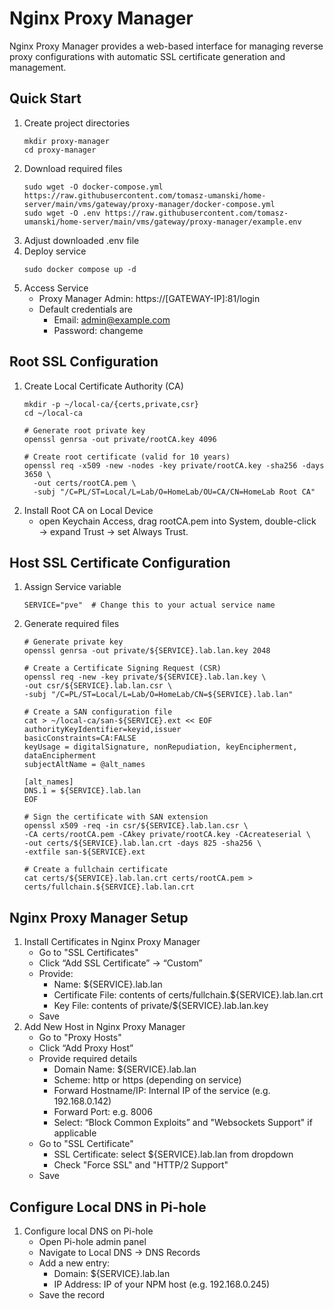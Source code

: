 # Nginx Proxy Manager

Nginx Proxy Manager provides a web-based interface for managing reverse proxy configurations with automatic SSL certificate generation and management.

## Quick Start
1. Create project directories
    ```
    mkdir proxy-manager
    cd proxy-manager
    ```
2. Download required files
    ```
    sudo wget -O docker-compose.yml https://raw.githubusercontent.com/tomasz-umanski/home-server/main/vms/gateway/proxy-manager/docker-compose.yml
    sudo wget -O .env https://raw.githubusercontent.com/tomasz-umanski/home-server/main/vms/gateway/proxy-manager/example.env
    ```
3. Adjust downloaded .env file
4. Deploy service
    ```
    sudo docker compose up -d
    ```
5. Access Service
    - Proxy Manager Admin: https://[GATEWAY-IP]:81/login
    - Default credentials are
      - Email:    admin@example.com 
      - Password: changeme

## Root SSL Configuration
1. Create Local Certificate Authority (CA)
    ```
    mkdir -p ~/local-ca/{certs,private,csr}
    cd ~/local-ca
    
    # Generate root private key
    openssl genrsa -out private/rootCA.key 4096
    
    # Create root certificate (valid for 10 years)
    openssl req -x509 -new -nodes -key private/rootCA.key -sha256 -days 3650 \
      -out certs/rootCA.pem \
      -subj "/C=PL/ST=Local/L=Lab/O=HomeLab/OU=CA/CN=HomeLab Root CA"
    ```
2. Install Root CA on Local Device 
   - open Keychain Access, drag rootCA.pem into System, double-click → expand Trust → set Always Trust.

## Host SSL Certificate Configuration
1. Assign Service variable
    ```
    SERVICE="pve"  # Change this to your actual service name
    ```
2. Generate required files
    ```
    # Generate private key
    openssl genrsa -out private/${SERVICE}.lab.lan.key 2048
    
    # Create a Certificate Signing Request (CSR)
    openssl req -new -key private/${SERVICE}.lab.lan.key \
    -out csr/${SERVICE}.lab.lan.csr \
    -subj "/C=PL/ST=Local/L=Lab/O=HomeLab/CN=${SERVICE}.lab.lan"
    
    # Create a SAN configuration file
    cat > ~/local-ca/san-${SERVICE}.ext << EOF
    authorityKeyIdentifier=keyid,issuer
    basicConstraints=CA:FALSE
    keyUsage = digitalSignature, nonRepudiation, keyEncipherment, dataEncipherment
    subjectAltName = @alt_names
    
    [alt_names]
    DNS.1 = ${SERVICE}.lab.lan
    EOF
    
    # Sign the certificate with SAN extension
    openssl x509 -req -in csr/${SERVICE}.lab.lan.csr \
    -CA certs/rootCA.pem -CAkey private/rootCA.key -CAcreateserial \
    -out certs/${SERVICE}.lab.lan.crt -days 825 -sha256 \
    -extfile san-${SERVICE}.ext
    
    # Create a fullchain certificate
    cat certs/${SERVICE}.lab.lan.crt certs/rootCA.pem > certs/fullchain.${SERVICE}.lab.lan.crt
    ```
## Nginx Proxy Manager Setup
1. Install Certificates in Nginx Proxy Manager
   - Go to "SSL Certificates"
   - Click “Add SSL Certificate” → “Custom” 
   - Provide:
      - Name: ${SERVICE}.lab.lan 
      - Certificate File: contents of certs/fullchain.${SERVICE}.lab.lan.crt
      - Key File: contents of private/${SERVICE}.lab.lan.key
   - Save
2. Add New Host in Nginx Proxy Manager
   - Go to "Proxy Hosts"
   - Click “Add Proxy Host”
   - Provide required details
     - Domain Name: ${SERVICE}.lab.lan 
     - Scheme: http or https (depending on service)
     - Forward Hostname/IP: Internal IP of the service (e.g. 192.168.0.142)
     - Forward Port: e.g. 8006 
     - Select: “Block Common Exploits” and "Websockets Support" if applicable
   - Go to "SSL Certificate"
     - SSL Certificate: select ${SERVICE}.lab.lan from dropdown
     - Check "Force SSL" and "HTTP/2 Support"
   - Save

## Configure Local DNS in Pi-hole
1. Configure local DNS on Pi-hole
   - Open Pi-hole admin panel
   - Navigate to Local DNS → DNS Records 
   - Add a new entry:
     - Domain: ${SERVICE}.lab.lan 
     - IP Address: IP of your NPM host (e.g. 192.168.0.245)
   - Save the record
